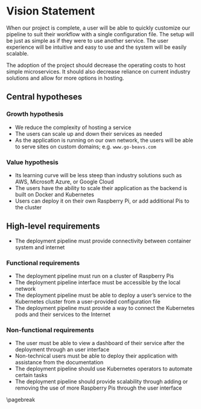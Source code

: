 # Vision Statement

When our project is complete, a user will be able to quickly customize our pipeline to suit their workflow with a single
configuration file. The setup will be just as simple as if they were to use another service. The user experience will be
intuitive and easy to use and the system will be easily scalable.

The adoption of the project should decrease the operating costs to host simple microservices. It should also decrease
reliance on current industry solutions and allow for more options in hosting.

## Central hypotheses

### Growth hypothesis

- We reduce the complexity of hosting a service
- The users can scale up and down their services as needed
- As the application is running on our own network, the users will be able to serve sites on custom domains; e.g.
  `www.go-beavs.com`

### Value hypothesis

- Its learning curve will be less steep than industry solutions such as AWS, Microsoft Azure, or Google Cloud
- The users have the ability to scale their application as the backend is built on Docker and Kubernetes
- Users can deploy it on their own Raspberry Pi, or add additional Pis to the cluster

## High-level requirements

- The deployment pipeline must provide connectivity between container system and internet

### Functional requirements

- The deployment pipeline must run on a cluster of Raspberry Pis
- The deployment pipeline interface must be accessible by the local network
- The deployment pipeline must be able to deploy a user’s service to the Kubernetes cluster from a user-provided
  configuration file
- The deployment pipeline must provide a way to connect the Kubernetes pods and their services to the Internet

### Non-functional requirements

- The user must be able to view a dashboard of their service after the deployment through an user interface
- Non-technical users must be able to deploy their application with assistance from the documentation
- The deployment pipeline should use Kubernetes operators to automate certain tasks
- The deployment pipeline should provide scalability through adding or removing the use of more Raspberry Pis through
  the user interface

\pagebreak
